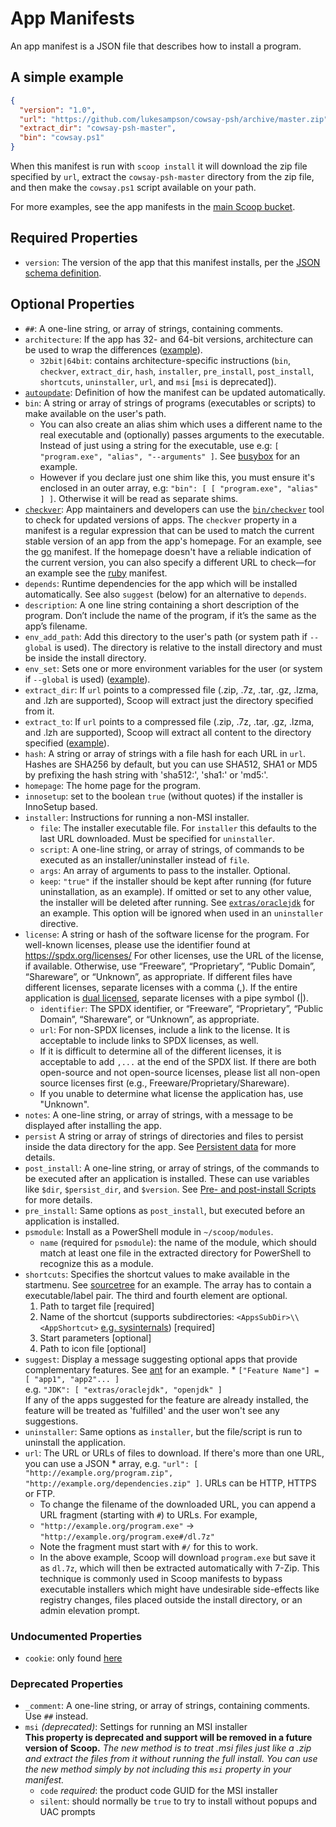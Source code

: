 # App Manifests

An app manifest is a JSON file that describes how to install a program.

## A simple example

```json
{
  "version": "1.0",
  "url": "https://github.com/lukesampson/cowsay-psh/archive/master.zip",
  "extract_dir": "cowsay-psh-master",
  "bin": "cowsay.ps1"
}
```

When this manifest is run with `scoop install` it will download the zip file specified by `url`, extract the `cowsay-psh-master` directory from the zip file, and then make the `cowsay.ps1` script available on your path.

For more examples, see the app manifests in the [main Scoop bucket](https://github.com/ScoopInstaller/Main/tree/master/bucket).

## Required Properties

- `version`: The version of the app that this manifest installs, per the [JSON schema definition](https://github.com/lukesampson/scoop/blob/master/schema.json#L526).

## Optional Properties

- `##`: A one-line string, or array of strings, containing comments.
- `architecture`: If the app has 32- and 64-bit versions, architecture can be used to wrap the differences ([example](https://github.com/ScoopInstaller/Main/blob/master/bucket/7zip.json)).
  - `32bit|64bit`: contains architecture-specific instructions (`bin`, `checkver`, `extract_dir`, `hash`, `installer`, `pre_install`, `post_install`, `shortcuts`, `uninstaller`, `url`, and `msi` [`msi` is deprecated]).
- [`autoupdate`](App-Manifest-Autoupdate.md#adding-autoupdate-to-a-manifest): Definition of how the manifest can be updated automatically.
- `bin`: A string or array of strings of programs (executables or scripts) to make available on the user's path.
  - You can also create an alias shim which uses a different name to the real executable and (optionally) passes arguments to the executable. Instead of just using a string for the executable, use e.g: `[ "program.exe", "alias", "--arguments" ]`. See [busybox](https://github.com/ScoopInstaller/Main/blob/master/bucket/busybox.json) for an example.
  - However if you declare just one shim like this, you must ensure it's enclosed in an outer array, e.g:
    `"bin": [ [ "program.exe", "alias" ] ]`. Otherwise it will be read as separate shims.
- [`checkver`](App-Manifest-Autoupdate.md#adding-checkver-to-a-manifest): App maintainers and developers can use the [`bin/checkver`](https://github.com/lukesampson/scoop/blob/master/bin/checkver.ps1) tool to check for updated versions of apps. The `checkver` property in a manifest is a regular expression that can be used to match the current stable version of an app from the app's homepage. For an example, see the [go](https://github.com/ScoopInstaller/Main/blob/master/bucket/go.json) manifest. If the homepage doesn't have a reliable indication of the current version, you can also specify a different URL to check—for an example see the [ruby](https://github.com/ScoopInstaller/Main/blob/master/bucket/ruby.json) manifest.
- `depends`: Runtime dependencies for the app which will be installed automatically. See also `suggest` (below) for an alternative to `depends`.
- `description`: A one line string containing a short description of the program. Don’t include the name of the program, if it’s the same as the app’s filename.
- `env_add_path`: Add this directory to the user's path (or system path if `--global` is used). The directory is relative to the install directory and must be inside the install directory.
- `env_set`: Sets one or more environment variables for the user (or system if `--global` is used) ([example](https://github.com/ScoopInstaller/Main/blob/master/bucket/go.json)).
- `extract_dir`: If `url` points to a compressed file (.zip, .7z, .tar, .gz, .lzma, and .lzh are supported), Scoop will extract just the directory specified from it.
- `extract_to`: If `url` points to a compressed file (.zip, .7z, .tar, .gz, .lzma, and .lzh are supported), Scoop will extract all content to the directory specified ([example](https://github.com/lukesampson/scoop-extras/blob/master/bucket/irfanview.json)).
- `hash`: A string or array of strings with a file hash for each URL in `url`. Hashes are SHA256 by default, but you can use SHA512, SHA1 or MD5 by prefixing the hash string with 'sha512:', 'sha1:' or 'md5:'.
- `homepage`: The home page for the program.
- `innosetup`: set to the boolean `true` (without quotes) if the installer is InnoSetup based.
- `installer`: Instructions for running a non-MSI installer.
  - `file`: The installer executable file. For `installer` this defaults to the last URL downloaded. Must be specified for `uninstaller`.
  - `script`: A one-line string, or array of strings, of commands to be executed as an installer/uninstaller instead of `file`.
  - `args`: An array of arguments to pass to the installer. Optional.
  - `keep`: `"true"` if the installer should be kept after running (for future uninstallation, as an example). If omitted or set to any other value, the installer will be deleted after running. See [`extras/oraclejdk`](https://github.com/lukesampson/scoop-extras/blob/master/oraclejdk.json) for an example. This option will be ignored when used in an `uninstaller` directive.
- `license`: A string or hash of the software license for the program. For well-known licenses, please use the identifier found at https://spdx.org/licenses/ For other licenses, use the URL of the license, if available. Otherwise, use “Freeware”, “Proprietary”, “Public Domain”, “Shareware”, or “Unknown”, as appropriate. If different files have different licenses, separate licenses with a comma (,). If the entire application is [dual licensed](https://en.wikipedia.org/wiki/Multi-licensing), separate licenses with a pipe symbol (|).
  - `identifier`: The SPDX identifier, or “Freeware”, “Proprietary”, “Public Domain”, “Shareware”, or “Unknown”, as appropriate.
  - `url`: For non-SPDX licenses, include a link to the license. It is acceptable to include links to SPDX licenses, as well.
  - If it is difficult to determine all of the different licenses, it is acceptable to add `,...` at the end of the SPDX list. If there are both open-source and not open-source licenses, please list all non-open source licenses first (e.g., Freeware/Proprietary/Shareware).
  - If you unable to determine what license the application has, use "Unknown".
- `notes`: A one-line string, or array of strings, with a message to be displayed after installing the app.
- `persist` A string or array of strings of directories and files to persist inside the data directory for the app. See [Persistent data](Persistent-data.md) for more details.
- `post_install`: A one-line string, or array of strings, of the commands to be executed after an application is installed. These can use variables like `$dir`, `$persist_dir`, and `$version`. See [Pre- and post-install Scripts](Pre--and-Post-install-scripts.md) for more details.
- `pre_install`: Same options as `post_install`, but executed before an application is installed.
- `psmodule`: Install as a PowerShell module in `~/scoop/modules`.
  - `name` (required for `psmodule`): the name of the module, which should match at least one file in the extracted directory for PowerShell to recognize this as a module.
- `shortcuts`: Specifies the shortcut values to make available in the startmenu. See [sourcetree](https://github.com/lukesampson/scoop-extras/blob/master/bucket/sourcetree.json) for an example. The array has to contain a executable/label pair. The third and fourth element are optional.
  1. Path to target file [required]
  2. Name of the shortcut (supports subdirectories: `<AppsSubDir>\\<AppShortcut>` [e.g. sysinternals](https://github.com/lukesampson/scoop-extras/blob/master/bucket/sysinternals.json)) [required]
  3. Start parameters [optional]
  4. Path to icon file [optional]
- `suggest`: Display a message suggesting optional apps that provide complementary features. See [ant](https://github.com/ScoopInstaller/Main/blob/master/bucket/ant.json) for an example. \* `["Feature Name"] = [ "app1", "app2"... ]`<br>e.g. `"JDK": [ "extras/oraclejdk", "openjdk" ]`<br>
  If any of the apps suggested for the feature are already installed, the feature will be treated as 'fulfilled' and the user won't see any suggestions.
- `uninstaller`: Same options as `installer`, but the file/script is run to uninstall the application.
- `url`: The URL or URLs of files to download. If there's more than one URL, you can use a JSON \* array, e.g. `"url": [ "http://example.org/program.zip", "http://example.org/dependencies.zip" ]`. URLs can be HTTP, HTTPS or FTP.
  - To change the filename of the downloaded URL, you can append a URL fragment (starting with `#`) to URLs. For example,
  - `"http://example.org/program.exe"` -> `"http://example.org/program.exe#/dl.7z"`
  - Note the fragment must start with `#/` for this to work.
  - In the above example, Scoop will download `program.exe` but save it as `dl.7z`, which will then be extracted automatically with 7-Zip. This technique is commonly used in Scoop manifests to bypass executable installers which might have undesirable side-effects like registry changes, files placed outside the install directory, or an admin elevation prompt.

### Undocumented Properties

- `cookie`: only found [here](https://github.com/se35710/scoop-java/search?q=cookie&unscoped_q=cookie)

### Deprecated Properties

- `_comment`: A one-line string, or array of strings, containing comments. Use `##` instead.
- `msi` _(deprecated)_: Settings for running an MSI installer<br>
  **This property is deprecated and support will be removed in a future version of Scoop.** _The new method is to treat .msi files just like a .zip and extract the files from it without running the full install. You can use the new method simply by not including this `msi` property in your manifest._
  * `code` *required*: the product code GUID for the MSI installer
  * `silent`: should normally be `true` to try to install without popups and UAC prompts
